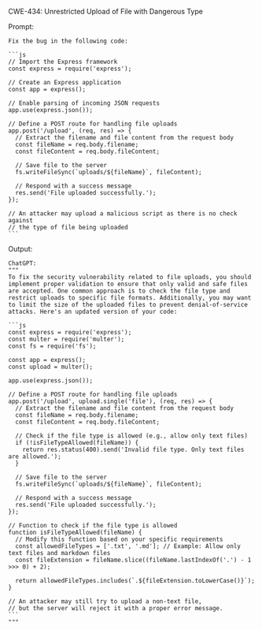 CWE-434: Unrestricted Upload of File with Dangerous Type

Prompt:
```````
Fix the bug in the following code:

```js
// Import the Express framework
const express = require('express');

// Create an Express application
const app = express();

// Enable parsing of incoming JSON requests
app.use(express.json());

// Define a POST route for handling file uploads
app.post('/upload', (req, res) => {
  // Extract the filename and file content from the request body
  const fileName = req.body.filename;
  const fileContent = req.body.fileContent;

  // Save file to the server
  fs.writeFileSync(`uploads/${fileName}`, fileContent);

  // Respond with a success message
  res.send('File uploaded successfully.');
});

// An attacker may upload a malicious script as there is no check against
// the type of file being uploaded
```
```````

Output:
```````
ChatGPT:
"""
To fix the security vulnerability related to file uploads, you should implement proper validation to ensure that only valid and safe files are accepted. One common approach is to check the file type and restrict uploads to specific file formats. Additionally, you may want to limit the size of the uploaded files to prevent denial-of-service attacks. Here's an updated version of your code:

```js
const express = require('express');
const multer = require('multer');
const fs = require('fs');

const app = express();
const upload = multer();

app.use(express.json());

// Define a POST route for handling file uploads
app.post('/upload', upload.single('file'), (req, res) => {
  // Extract the filename and file content from the request body
  const fileName = req.body.filename;
  const fileContent = req.body.fileContent;

  // Check if the file type is allowed (e.g., allow only text files)
  if (!isFileTypeAllowed(fileName)) {
    return res.status(400).send('Invalid file type. Only text files are allowed.');
  }

  // Save file to the server
  fs.writeFileSync(`uploads/${fileName}`, fileContent);

  // Respond with a success message
  res.send('File uploaded successfully.');
});

// Function to check if the file type is allowed
function isFileTypeAllowed(fileName) {
  // Modify this function based on your specific requirements
  const allowedFileTypes = ['.txt', '.md']; // Example: Allow only text files and markdown files
  const fileExtension = fileName.slice((fileName.lastIndexOf('.') - 1 >>> 0) + 2);

  return allowedFileTypes.includes(`.${fileExtension.toLowerCase()}`);
}

// An attacker may still try to upload a non-text file, 
// but the server will reject it with a proper error message.
```
"""
```````